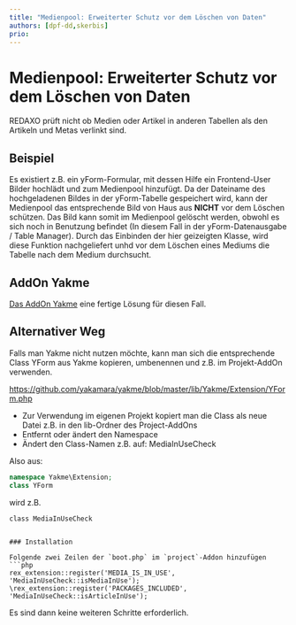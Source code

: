 ```yaml
---
title: "Medienpool: Erweiterter Schutz vor dem Löschen von Daten"
authors: [dpf-dd,skerbis]
prio:
---
```


# Medienpool: Erweiterter Schutz vor dem Löschen von Daten

REDAXO prüft nicht ob Medien oder Artikel in anderen Tabellen als den Artikeln und Metas verlinkt sind. 

## Beispiel

Es existiert z.B. ein yForm-Formular, mit dessen Hilfe ein Frontend-User Bilder hochlädt und zum Medienpool hinzufügt.
Da der Dateiname des hochgeladenen Bildes in der yForm-Tabelle gespeichert wird, kann der Medienpool das entsprechende Bild von Haus aus **NICHT** vor dem Löschen schützen. Das Bild kann somit im Medienpool gelöscht werden, obwohl es sich noch in Benutzung befindet (In diesem Fall in der yForm-Datenausgabe / Table Manager).
Durch das Einbinden der hier geizeigten Klasse, wird diese Funktion nachgeliefert unhd vor dem Löschen eines Mediums die Tabelle nach dem Medium durchsucht. 

## AddOn Yakme

[Das AddOn Yakme](https://github.com/yakamara/yakme) eine fertige Lösung für diesen Fall. 

## Alternativer Weg 

Falls man Yakme nicht nutzen möchte, kann man sich die entsprechende Class YForm aus Yakme kopieren, umbenennen und z.B. im Projekt-AddOn verwenden. 

https://github.com/yakamara/yakme/blob/master/lib/Yakme/Extension/YForm.php

- Zur Verwendung im eigenen Projekt kopiert man die Class als neue Datei z.B. in den lib-Ordner des Project-AddOns
- Entfernt oder ändert den Namespace
- Ändert den Class-Namen z.B. auf: MediaInUseCheck

Also aus: 

```php 
namespace Yakme\Extension;
class YForm
```

wird z.B. 

```
class MediaInUseCheck


### Installation

Folgende zwei Zeilen der `boot.php` im `project`-Addon hinzufügen
```php
rex_extension::register('MEDIA_IS_IN_USE', 'MediaInUseCheck::isMediaInUse');
\rex_extension::register('PACKAGES_INCLUDED', 'MediaInUseCheck::isArticleInUse');
```

Es sind dann keine weiteren Schritte erforderlich. 
